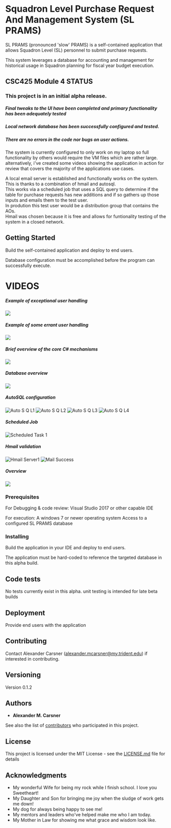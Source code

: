# Squadron Level Purchase Request And Management System (SL PRAMS)

SL PRAMS (pronounced 'slow' PRAMS) is a self-contained application that allows Squadron Level (SL) personnel to submit purchase requests.  

This system leverages a database for accounting and management for historical usage in Squadron planning for fiscal year budget execution.

## CSC425 Module 4 STATUS

### This project is in an initial alpha release.
##### Final tweaks to the UI have been completed and primary functionality has been adequately tested
##### Local network database has been successfully configured and tested.
##### There are no errors in the code nor bugs on user actions.

The system is currently configured to only work on my laptop so full functionality by others would require the VM files which are rather large.
alternatively, i've created some videos showing the application in action for review that covers the majority of the applications use cases.

A local email server is established and functionally works on the system. 
This is thanks to a combination of hmail and autosql.  
This works via a scheduled job that uses a SQL query to determine if the table for purchase requests has new additions and if so gathers up those inputs and emails them to the test user.  
In prodution this test user would be a distribution group that contains the AOs.  
Hmail was chosen because it is free and allows for funtionality testing of the system in a closed network.


## Getting Started

Build the self-contained application and deploy to end users.

Database configuration must be accomplished before the program can successfully execute.

# VIDEOS


##### Example of exceptional user handling

[![](http://img.youtube.com/vi/PFx9jiwqoT4/0.jpg)](http://www.youtube.com/watch?v=PFx9jiwqoT4 "")

##### Example of some errant user handling

[![](http://img.youtube.com/vi/BVBZZ6l5b6k/0.jpg)](http://www.youtube.com/watch?v=BVBZZ6l5b6k "")

##### Brief overview of the core C# mechanisms

[![](http://img.youtube.com/vi/hlA1XqXnlb8/0.jpg)](http://www.youtube.com/watch?v=hlA1XqXnlb8 "")

##### Database overview

[![](http://img.youtube.com/vi/5uzttjHhV_c/0.jpg)](http://www.youtube.com/watch?v=5uzttjHhV_c "")

##### AutoSQL configuration

![Auto S Q L1](https://github.com/saxveritas/SL_PRAMS/blob/master/SL_PRAMS/autoSQL1.PNG)
![Auto S Q L2](https://github.com/saxveritas/SL_PRAMS/blob/master/SL_PRAMS/autoSQL2.PNG)
![Auto S Q L3](https://github.com/saxveritas/SL_PRAMS/blob/master/SL_PRAMS/autoSQL3.PNG)
![Auto S Q L4](https://github.com/saxveritas/SL_PRAMS/blob/master/SL_PRAMS/autoSQL4.PNG)

##### Scheduled Job

![Scheduled Task 1](https://github.com/saxveritas/SL_PRAMS/blob/master/SL_PRAMS/scheduled_task_1.PNG)

##### Hmail validation

![Hmail Server1](https://github.com/saxveritas/SL_PRAMS/blob/master/SL_PRAMS/hmail_server1.PNG)
![Mail Success](https://github.com/saxveritas/SL_PRAMS/blob/master/SL_PRAMS/mail_success.PNG)

##### Overview
[![](http://img.youtube.com/vi/tM3t5HgfL18/0.jpg)](http://www.youtube.com/watch?v=tM3t5HgfL18 "")

### Prerequisites

For Debugging & code review:
Visual Studio 2017 or other capable IDE

For execution:
A windows 7 or newer operating system
Access to a configured SL PRAMS database


### Installing

Build the application in your IDE and deploy to end users.  

The application must be hard-coded to reference the targeted database in this alpha build.

## Code tests

No tests currently exist in this alpha.
unit testing is intended for late beta builds



## Deployment

Provide end users with the application


## Contributing

Contact Alexander Carsner (alexander.mcarsner@my.trident.edu) if interested in contributing.

## Versioning

Version 0.1.2

## Authors

* **Alexander M. Carsner**

See also the list of [contributors](https://github.com/your/project/contributors) who participated in this project.

## License

This project is licensed under the MIT License - see the [LICENSE.md](LICENSE.md) file for details

## Acknowledgments

* My wonderful Wife for being my rock while I finish school. I love you Sweetheart!
* My Daughter and Son for bringing me joy when the sludge of work gets me down!
* My dog for always being happy to see me!
* My mentors and leaders who've helped make me who I am today.
* My Mother in Law for showing me what grace and wisdom look like.
